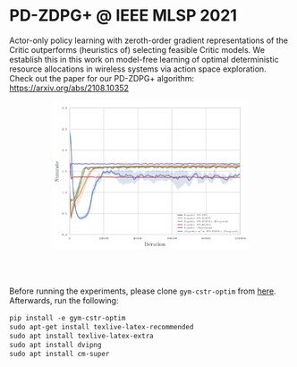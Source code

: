 # PD-ZDPG+ @ IEEE MLSP 2021
Actor-only policy learning with zeroth-order gradient representations of the Critic outperforms (heuristics of) selecting feasible Critic models. We establish this in this work on model-free learning of optimal deterministic resource allocations in wireless systems via action space exploration. Check out the paper for our PD-ZDPG+ algorithm: https://arxiv.org/abs/2108.10352

<p align="center">
<img src="src/figures/awgn_multi_plot.png" alt="Performance of all methods on AWGN channel" width="70% align="middle">
</p>  
<br /><br />

Before running the experiments, please clone ```gym-cstr-optim``` from [here](https://github.com/hassaanhashmi/gym-cstr-optim). Afterwards, run the following:

```
pip install -e gym-cstr-optim
sudo apt-get install texlive-latex-recommended 
sudo apt install texlive-latex-extra
sudo apt install dvipng
sudo apt install cm-super
```
<br />
